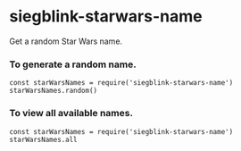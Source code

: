 # siegblink-starwars-name
Get a random Star Wars name.

### To generate a random name.
```
const starWarsNames = require('siegblink-starwars-name')
starWarsNames.random()
```

### To view all available names.
```
const starWarsNames = require('siegblink-starwars-name')
starWarsNames.all
```
